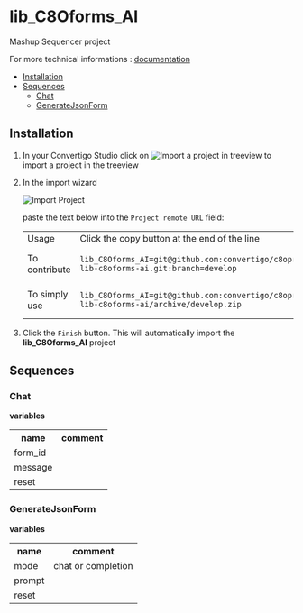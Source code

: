 


# lib_C8Oforms_AI

Mashup Sequencer project


For more technical informations : [documentation](./project.md)

- [Installation](#installation)
- [Sequences](#sequences)
    - [Chat](#chat)
    - [GenerateJsonForm](#generatejsonform)


## Installation

1. In your Convertigo Studio click on ![](https://github.com/convertigo/convertigo/blob/develop/eclipse-plugin-studio/icons/studio/project_import.gif?raw=true "Import a project in treeview") to import a project in the treeview
2. In the import wizard

   ![](https://github.com/convertigo/convertigo/blob/develop/eclipse-plugin-studio/tomcat/webapps/convertigo/templates/ftl/project_import_wzd.png?raw=true "Import Project")
   
   paste the text below into the `Project remote URL` field:
   <table>
     <tr><td>Usage</td><td>Click the copy button at the end of the line</td></tr>
     <tr><td>To contribute</td><td>

     ```
     lib_C8Oforms_AI=git@github.com:convertigo/c8oprj-lib-c8oforms-ai.git:branch=develop
     ```
     </td></tr>
     <tr><td>To simply use</td><td>

     ```
     lib_C8Oforms_AI=git@github.com:convertigo/c8oprj-lib-c8oforms-ai/archive/develop.zip
     ```
     </td></tr>
    </table>
3. Click the `Finish` button. This will automatically import the __lib_C8Oforms_AI__ project


## Sequences

### Chat

**variables**

<table>
<tr>
<th>name</th><th>comment</th>
</tr>
<tr>
<td>form_id</td><td></td>
</tr>
<tr>
<td>message</td><td></td>
</tr>
<tr>
<td>reset</td><td></td>
</tr>
</table>

### GenerateJsonForm

**variables**

<table>
<tr>
<th>name</th><th>comment</th>
</tr>
<tr>
<td>mode</td><td>chat or completion</td>
</tr>
<tr>
<td>prompt</td><td></td>
</tr>
<tr>
<td>reset</td><td></td>
</tr>
</table>




